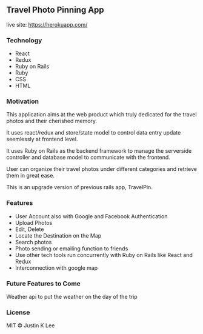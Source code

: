 ## Travel Photo Pinning App
live site: https://herokuapp.com/

### Technology
- React
- Redux
- Ruby on Rails
- Ruby
- CSS
- HTML

### Motivation
This application aims at the web product which truly dedicated for the travel photos and their cherished memory.

It uses react/redux and store/state model to control data entry update seemlessly at frontend level.

It uses Ruby on Rails as the backend framework to manage the serverside controller and database model to communicate with the frontend.

User can organize their travel photos under different categories and retrieve them in great ease.

This is an upgrade version of previous rails app, TravelPin.

### Features
- User Account also with Google and Facebook Authentication 
- Upload Photos
- Edit, Delete
- Locate the Destination on the Map
- Search photos
- Photo sending or emailing function to friends
- Use other tech tools run concurrently with Ruby on Rails like React and Redux
- Interconnection with google map

### Future Features to Come

Weather api to put the weather on the day of the trip

### License

MIT © Justin K Lee